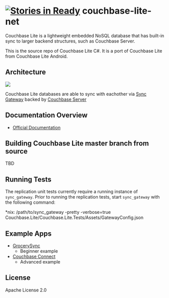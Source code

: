 [![Stories in Ready](https://badge.waffle.io/couchbaselabs/couchbase-lite-net.png?label=ready&title=Ready)](https://waffle.io/couchbase/couchbase-lite-net)
couchbase-lite-net
==================

Couchbase Lite is a lightweight embedded NoSQL database that has built-in sync to larger backend structures, such as Couchbase Server.

This is the source repo of Couchbase Lite C#. It is a port of Couchbase Lite from Couchbase Lite Android.

## Architecture

![](http://tleyden-misc.s3.amazonaws.com/couchbase-lite/couchbase-lite-architecture.png)

Couchbase Lite databases are able to sync with eachother via [Sync Gateway](https://github.com/couchbase/sync_gateway/) backed by [Couchbase Server](http://www.couchbase.com/couchbase-server/overview)

## Documentation Overview

* [Official Documentation](http://developer.couchbase.com/mobile/develop/guides/couchbase-lite/index.html)

## Building Couchbase Lite master branch from source

TBD

## Running Tests

The replication unit tests currently require a running
instance of `sync_gateway`. Prior to running the
replication tests, start `sync_gateway` with the following
command:

*nix:
   /path/to/sync_gateway -pretty -verbose=true Couchbase.Lite/Couchbase.Lite.Tests/Assets/GatewayConfig.json

## Example Apps
* [GrocerySync](https://github.com/couchbase/couchbase-lite-net/tree/master/samples)
	* Beginner example
* [Couchbase Connect](https://github.com/FireflyLogic/couchbase-connect-14)
	* Advanced example
	
## License

Apache License 2.0
